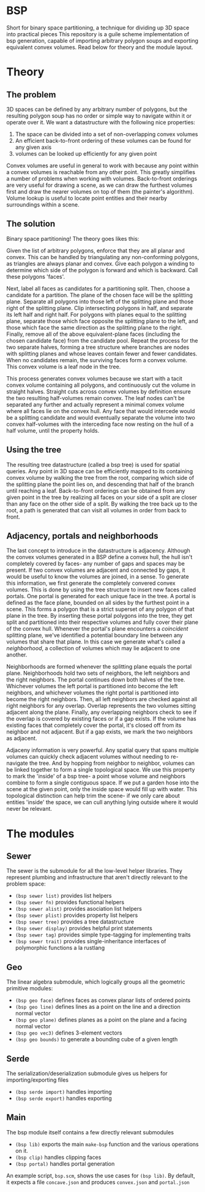 # BSP

Short for binary space partitioning, a technique for dividing up 3D space into practical pieces
This repository is a guile scheme implementation of bsp generation, capable of importing arbitrary polygon soups and exporting equivalent convex volumes.
Read below for theory and the module layout.

# Theory
## The problem
3D spaces can be defined by any arbitrary number of polygons, but the resulting polygon soup has no order
or simple way to navigate within it or operate over it. We want a datastructure with the following nice properties:

1. The space can be divided into a set of non-overlapping convex volumes
2. An efficient back-to-front ordering of these volumes can be found for any given axis
2. volumes can be looked up efficiently for any given point

Convex volumes are useful in general to work with because any point within a convex volumes is reachable from any other point.
This greatly simplifies a number of problems when working with volumes. Back-to-front orderings are very useful for drawing
a scene, as we can draw the furthest volumes first and draw the nearer volumes on top of them (the painter's algorithm). Volume
lookup is useful to locate point entities and their nearby surroundings within a scene.

## The solution
Binary space partitioning! The theory goes likes this:

Given the list of arbitrary polygons, enforce that they are all planar and convex. This can be handled by triangulating
any non-conforming polygons, as triangles are always planar and convex. Give each polygon a winding to determine which side of the polygon is forward and which is backward. Call these polygons 'faces'.

Next, label all faces as candidates for a partitioning split.
Then, choose a candidate for a partition. The plane of the chosen face will be the splitting plane.
Separate all polygons into those left of the splitting plane and those right of the splitting plane.
Clip intersecting polygons in half, and separate its left half and right half.
For polygons with planes equal to the splitting plane, separate those which face opposite the splitting plane to the left, and those which face the same direction as the splitting plane to the right.
Finally, remove all of the above equivalent-plane faces (including the chosen candidate face) from the candidate pool.
Repeat the process for the two separate halves, forming a tree structure where branches are nodes with splitting planes and whose leaves contain fewer and fewer candidates.
When no candidates remain, the surviving faces form a convex volume. This convex volume is a leaf node in the tree.

This process generates convex volumes because we start with a tacit convex volume containing all polygons, and continuously cut the volume in straight halves.
Straight cuts across convex volumes by definition ensure the two resulting half-volumes remain convex. The leaf nodes can't be separated any further and actually
represent a minimal convex volume where all faces lie on the convex hull. Any face that would intercede would be a splitting candidate and would eventually
separate the volume into two convex half-volumes with the interceding face now resting on the hull of a half volume, until the property holds.

## Using the tree
The resulting tree datastructure (called a bsp tree) is used for spatial queries. Any point in 3D space can be efficiently mapped to its containing convex volume
by walking the tree from the root, comparing which side of the splitting plane the point lies on, and descending that half of the branch until reaching a leaf.
Back-to-front orderings can be obtained from any given point in the tree by realizing all faces on your side of a split are closer than any face on the other
side of a split. By walking the tree back up to the root, a path is generated that can visit all volumes in order from back to front.

## Adjacency, portals and neighborhoods
The last concept to introduce in the datastructure is adjacency. Although the convex volumes generated in a BSP define a convex hull, the hull isn't completely
covered by faces- any number of gaps and spaces may be present. If two convex volumes are adjacent and connected by gaps, it would be useful to know the volumes
are joined, in a sense. To generate this information, we first generate the completely convered convex volumes.
This is done by using the tree structure to insert new faces called portals. One portal is generated for each unique face in the tree. A portal is defined as the face plane, bounded on all sides by the furthest point in a scene. This forms a polygon that is a strict superset of any polygon of that plane in the tree.
By inserting these portal polygons into the tree, they get split and partitioned into their respective volumes and fully cover their plane of the convex hull.
Whenever the portal's plane encounters a _coincident_ splitting plane, we've identified a potential boundary line between any volumes that share that plane.
In this case we generate what's called a _neighborhood_, a collection of volumes which may lie adjacent to one another.

Neighborhoods are formed whenever the splitting plane equals the portal plane. Neighborhoods hold two sets of neighbors, the left neighbors and the right neighbors.
The portal continues down both halves of the tree. Whichever volumes the left portal is partitioned into become the left neighbors, and whichever volumes
the right portal is partitioned into become the right neighbors. Then, all left neighbors are checked against all right neighbors for any overlap. Overlap
represents the two volumes sitting adjacent along the plane. Finally, any overlapping neighbors check to see if the overlap is covered by existing faces or if
a gap exists. If the volume has existing faces that completely cover the portal, it's closed off from its neighbor and not adjacent. But if a gap exists,
we mark the two neighbors as adjacent.

Adjaceny information is very powerful. Any spatial query that spans multiple volumes can quickly check adjacent volumes without needing to re-navigate the tree. And
by hopping from neighbor to neighbor, volumes can be linked together to form a single topological space. We use this property to mark the 'inside' of a bsp tree- a point
whose volume and neighbors combine to form a single contiguous space. If we put a garden hose into the scene at the given point, only the inside space would fill up with water. This topological distinction can help trim the scene- if we only care about entities 'inside' the space, we can cull anything lying outside where it would never
be relevant.

# The modules
## Sewer
The sewer is the submodule for all the low-level helper libraries. They represent plumbing and infrastructure
that aren't directly relevant to the problem space:
- `(bsp sewer list)` provides list helpers
- `(bsp sewer fn)` provides functional helpers
- `(bsp sewer alist)` provides asociation list helpers
- `(bsp sewer plist)` provides property list helpers
- `(bsp sewer tree)` provides a tree datastructure
- `(bsp sewer display)` provides helpful print statements
- `(bsp sewer tag)` provides simple type-tagging for implementing traits
- `(bsp sewer trait)` provides single-inheritance interfaces of polymorphic functions a la rustlang

## Geo
The linear algebra submodule, which logically groups all the geometric primitive modules:
- `(bsp geo face)` defines faces as convex planar lists of ordered points
- `(bsp geo line)` defines lines as a point on the line and a direction normal vector
- `(bsp geo plane)` defines planes as a point on the plane and a facing normal vector
- `(bsp geo vec3)` defines 3-element vectors
- `(bsp geo bounds)` to generate a bounding cube of a given length

## Serde
The serialization/deserialization submodule gives us helpers for importing/exporting files
- `(bsp serde import)` handles importing
- `(bsp serde export)` handles exporting

## Main
The bsp module itself contains a few directly relevant submodules
- `(bsp lib)` exports the main `make-bsp` function and the various operations on it.
- `(bsp clip)` handles clipping faces
- `(bsp portal)` handles portal generation

An example script, `bsp.scm`, shows the use cases for `(bsp lib)`. By default,
it expects a file `concave.json` and produces `convex.json` and `portal.json`
